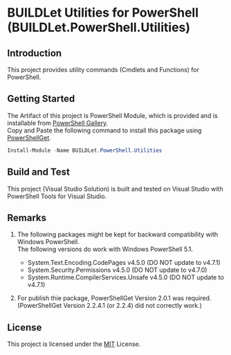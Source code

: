 BUILDLet Utilities for PowerShell (BUILDLet.PowerShell.Utilities)
=================================================================

Introduction
------------

This project provides utility commands (Cmdlets and Functions) for PowerShell.

Getting Started
---------------

The Artifact of this project is PowerShell Module, which is provided and is installable from
[PowerShell Gallery](https://www.powershellgallery.com).  
Copy and Paste the following command to install this package using [PowerShellGet](https://docs.microsoft.com/en-us/powershell/module/powershellget).

```PowerShell
Install-Module -Name BUILDLet.PowerShell.Utilities
```

Build and Test
--------------

This project (Visual Studio Solution) is built and tested on Visual Studio with PowerShell Tools for Visual Studio.

Remarks
-------

1. The following packages might be kept for backward compatibility with Windows PowerShell.  
   The following versions do work with Windows PowerShell 5.1.

   - System.Text.Encoding.CodePages v4.5.0 (DO NOT update to v4.7.1)
   - System.Security.Permissions v4.5.0 (DO NOT update to v4.7.0)
   - System.Runtime.CompilerServices.Unsafe v4.5.0 (DO NOT update to v4.7.1)

2. For publish thie package, PowerShellGet Version 2.0.1 was required.  
   (PowerShellGet Version 2.2.4.1 (or 2.2.4) did not correctly work.)

License
-------

This project is licensed under the [MIT](https://opensource.org/licenses/MIT) License.
